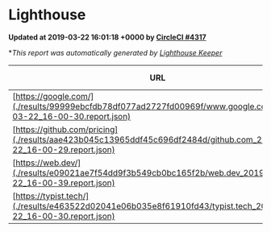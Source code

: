 
# Lighthouse

**Updated at 2019-03-22 16:01:18 +0000 by [CircleCI #4317](https://circleci.com/gh/ItinerisLtd/lighthouse-keeper-example/4317)**

**This report was automatically generated by [Lighthouse Keeper](https://github.com/itinerisltd/lighthouse-keeper)*

| URL | Performance | Accessibility | Best Practices | SEO | PWA | Updated At |
| --- | --- | --- | --- | --- | --- | --- |
| [https://google.com/](./results/99999ebcfdb78df077ad2727fd00969f/www.google.com_2019-03-22_16-00-30.report.json) | 0.93 | 0.71 | 0.93 | 0.82 | 0.58 | 2019-03-22T16:00:30.697Z |
| [https://github.com/pricing](./results/aae423b045c13965ddf45c696df2484d/github.com_2019-03-22_16-00-29.report.json) | 0.86 | 0.89 | 0.93 | 0.9 | 0.58 | 2019-03-22T16:00:29.819Z |
| [https://web.dev/](./results/e09021ae7f54dd9f3b549cb0bc165f2b/web.dev_2019-03-22_16-00-39.report.json) | 0.95 | 0.93 | 1 | 0.96 | 1 | 2019-03-22T16:00:39.469Z |
| [https://typist.tech/](./results/e463522d02041e06b035e8f61910fd43/typist.tech_2019-03-22_16-00-30.report.json) | 1 |  |  |  |  | 2019-03-22T16:00:30.017Z |
